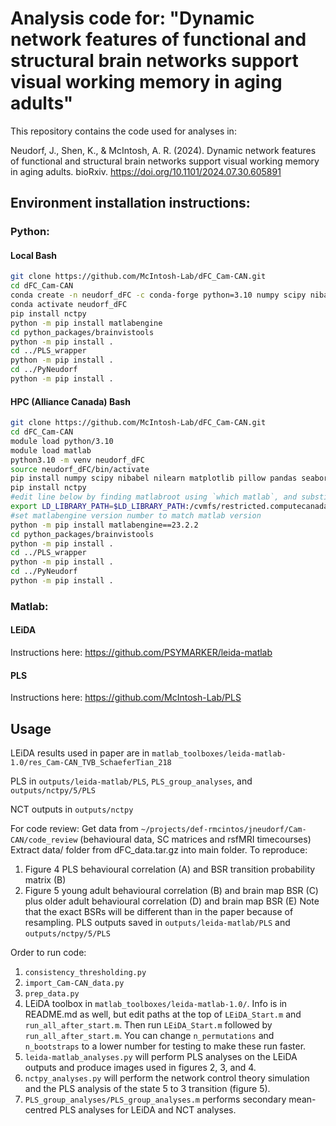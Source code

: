 # Analysis code for: "Dynamic network features of functional and structural brain networks support visual working memory in aging adults"

This repository contains the code used for analyses in:

Neudorf, J., Shen, K., & McIntosh, A. R. (2024). Dynamic network features of functional and structural brain networks support visual working memory in aging adults. bioRxiv. https://doi.org/10.1101/2024.07.30.605891

## Environment installation instructions:
### Python:
#### Local Bash

```bash
git clone https://github.com/McIntosh-Lab/dFC_Cam-CAN.git
cd dFC_Cam-CAN
conda create -n neudorf_dFC -c conda-forge python=3.10 numpy scipy nibabel nilearn matplotlib pillow pandas seaborn tqdm statsmodels plotnine
conda activate neudorf_dFC
pip install nctpy
python -m pip install matlabengine
cd python_packages/brainvistools
python -m pip install .
cd ../PLS_wrapper
python -m pip install .
cd ../PyNeudorf
python -m pip install .
```

#### HPC (Alliance Canada) Bash
```bash
git clone https://github.com/McIntosh-Lab/dFC_Cam-CAN.git
cd dFC_Cam-CAN
module load python/3.10
module load matlab
python3.10 -m venv neudorf_dFC
source neudorf_dFC/bin/activate
pip install numpy scipy nibabel nilearn matplotlib pillow pandas seaborn tqdm statsmodels plotnine
pip install nctpy
#edit line below by finding matlabroot using `which matlab`, and substitute `matlab` executable with `glnxa64`
export LD_LIBRARY_PATH=$LD_LIBRARY_PATH:/cvmfs/restricted.computecanada.ca/easybuild/software/2023/x86-64-v3/Core/matlab/2023b.2/bin/glnxa64
#set matlabengine version number to match matlab version
python -m pip install matlabengine==23.2.2
cd python_packages/brainvistools
python -m pip install .
cd ../PLS_wrapper
python -m pip install .
cd ../PyNeudorf
python -m pip install . 
```



### Matlab:
#### LEiDA
Instructions here: https://github.com/PSYMARKER/leida-matlab

#### PLS
Instructions here: https://github.com/McIntosh-Lab/PLS

## Usage
LEiDA results used in paper are in `matlab_toolboxes/leida-matlab-1.0/res_Cam-CAN_TVB_SchaeferTian_218`

PLS in `outputs/leida-matlab/PLS`, `PLS_group_analyses`, and `outputs/nctpy/5/PLS`

NCT outputs in `outputs/nctpy`

For code review:
Get data from `~/projects/def-rmcintos/jneudorf/Cam-CAN/code_review` (behavioural data, SC matrices and rsfMRI timecourses)
Extract data/ folder from dFC_data.tar.gz into main folder.
To reproduce:
1. Figure 4 PLS behavioural correlation (A) and BSR transition probability matrix (B)
2. Figure 5 young adult behavioural correlation (B) and brain map BSR (C) plus older adult behavioural correlation (D) and brain map BSR (E)
Note that the exact BSRs will be different than in the paper because of resampling.
PLS outputs saved in `outputs/leida-matlab/PLS` and `outputs/nctpy/5/PLS`

Order to run code:

1. `consistency_thresholding.py`
2. `import_Cam-CAN_data.py`
3. `prep_data.py`
4. LEiDA toolbox in `matlab_toolboxes/leida-matlab-1.0/`. Info is in README.md as well, but edit paths at the top of `LEiDA_Start.m` and `run_all_after_start.m`. Then run `LEiDA_Start.m` followed by `run_all_after_start.m`. You can change `n_permutations` and `n_bootstraps` to a lower number for testing to make these run faster.
5. `leida-matlab_analyses.py` will perform PLS analyses on the LEiDA outputs and produce images used in figures 2, 3, and 4.
6. `nctpy_analyses.py` will perform the network control theory simulation and the PLS analysis of the state 5 to 3 transition (figure 5).
7. `PLS_group_analyses/PLS_group_analyses.m` performs secondary mean-centred PLS analyses for LEiDA and NCT analyses.
